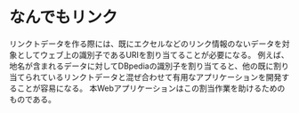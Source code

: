 # なんでもリンク
リンクトデータを作る際には、既にエクセルなどのリンク情報のないデータを対象としてウェブ上の識別子であるURIを割り当てることが必要になる。
例えば、地名が含まれるデータに対してDBpediaの識別子を割り当てると、他の既に割り当てられているリンクトデータと混ぜ合わせて有用なアプリケーションを開発することが容易になる。
本Webアプリケーションはこの割当作業を助けるためのものである。
